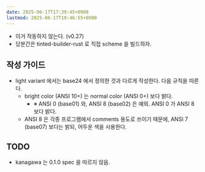 ```yaml
---
date: 2025-06-17T17:39:45+0900
lastmod: 2025-06-17T19:46:55+0900
---
```


- 이거 작동하지 않는다. (v0.27)
- 당분간은 tinted-builder-rust 로 직접 scheme 을 빌드하자.

## 작성 가이드

- light variant 에서는 base24 에서 정의한 것과 다르게 작성한다. 다음 규칙을 따른다.
  - bright color (ANSI 10+) 는 normal color (ANSI 0+) 보다 밝다.
    - ※ ANSI 0 (base01) 와, ANSI 8 (base02) 은 예외. ANSI 0 가 ANSI 8 보다 밝다.
  - ANSI 8 은 각종 프로그램에서 comments 용도로 쓰이기 때문에, ANSI 7 (base07) 보다는 밝되, 어두운 색을 사용한다.

## TODO

- kanagawa 는 0.1.0 spec 을 따르지 않음.
